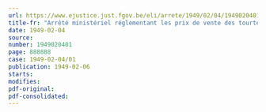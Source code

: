 ```yaml
---
url: https://www.ejustice.just.fgov.be/eli/arrete/1949/02/04/1949020401/justel
title-fr: "Arrêté ministériel réglementant les prix de vente des tourteaux, schilfers, schroots et farines d'extraction de palmiste"
date: 1949-02-04
source:
number: 1949020401
page: 888888
case: 1949-02-04/01
publication: 1949-02-06
starts:
modifies:
pdf-original:
pdf-consolidated:
---
```


